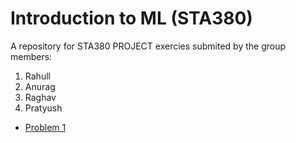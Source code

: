 # Introduction to ML (STA380)
A repository for STA380 PROJECT exercies submited by the group members:
  1. Rahull
  2. Anurag
  3. Raghav
  4. Pratyush

- [Problem 1](new.ipynb)
